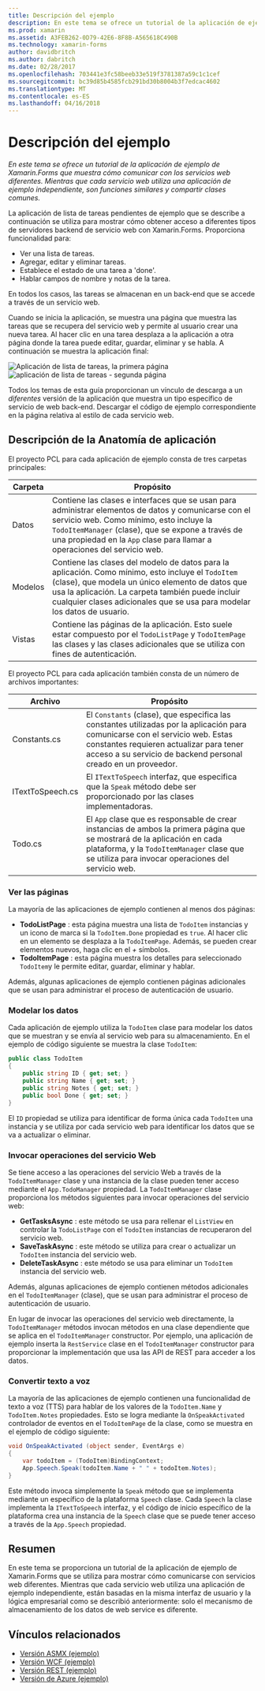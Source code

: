 ```yaml
---
title: Descripción del ejemplo
description: En este tema se ofrece un tutorial de la aplicación de ejemplo de Xamarin.Forms que muestra cómo comunicar con los servicios web diferentes. Mientras que cada servicio web utiliza una aplicación de ejemplo independiente, son funciones similares y compartir clases comunes.
ms.prod: xamarin
ms.assetid: A3FEB262-0D79-42E6-8F8B-A565618C490B
ms.technology: xamarin-forms
author: davidbritch
ms.author: dabritch
ms.date: 02/28/2017
ms.openlocfilehash: 703441e3fc58beeb33e519f3781387a59c1c1cef
ms.sourcegitcommit: bc39d85b4585fcb291bd30b8004b3f7edcac4602
ms.translationtype: MT
ms.contentlocale: es-ES
ms.lasthandoff: 04/16/2018
---
```

# <a name="understanding-the-sample"></a>Descripción del ejemplo

_En este tema se ofrece un tutorial de la aplicación de ejemplo de Xamarin.Forms que muestra cómo comunicar con los servicios web diferentes. Mientras que cada servicio web utiliza una aplicación de ejemplo independiente, son funciones similares y compartir clases comunes._

La aplicación de lista de tareas pendientes de ejemplo que se describe a continuación se utiliza para mostrar cómo obtener acceso a diferentes tipos de servidores backend de servicio web con Xamarin.Forms. Proporciona funcionalidad para:

- Ver una lista de tareas.
- Agregar, editar y eliminar tareas.
- Establece el estado de una tarea a 'done'.
- Hablar campos de nombre y notas de la tarea.

En todos los casos, las tareas se almacenan en un back-end que se accede a través de un servicio web.

Cuando se inicia la aplicación, se muestra una página que muestra las tareas que se recupera del servicio web y permite al usuario crear una nueva tarea. Al hacer clic en una tarea desplaza a la aplicación a otra página donde la tarea puede editar, guardar, eliminar y se habla. A continuación se muestra la aplicación final:

![](walkthrough-images/app-example-1.png "Aplicación de lista de tareas, la primera página")
![](walkthrough-images/app-example-2.png "aplicación de lista de tareas - segunda página")

Todos los temas de esta guía proporcionan un vínculo de descarga a un *diferentes* versión de la aplicación que muestra un tipo específico de servicio de web back-end. Descargar el código de ejemplo correspondiente en la página relativa al estilo de cada servicio web.

## <a name="understanding-the-application-anatomy"></a>Descripción de la Anatomía de aplicación

El proyecto PCL para cada aplicación de ejemplo consta de tres carpetas principales:

|Carpeta|Propósito|
|--- |--- |
|Datos|Contiene las clases e interfaces que se usan para administrar elementos de datos y comunicarse con el servicio web. Como mínimo, esto incluye la `TodoItemManager` (clase), que se expone a través de una propiedad en la `App` clase para llamar a operaciones del servicio web.|
|Modelos|Contiene las clases del modelo de datos para la aplicación. Como mínimo, esto incluye el `TodoItem` (clase), que modela un único elemento de datos que usa la aplicación. La carpeta también puede incluir cualquier clases adicionales que se usa para modelar los datos de usuario.|
|Vistas|Contiene las páginas de la aplicación. Esto suele estar compuesto por el `TodoListPage` y `TodoItemPage` las clases y las clases adicionales que se utiliza con fines de autenticación.|

El proyecto PCL para cada aplicación también consta de un número de archivos importantes:

|Archivo|Propósito|
|--- |--- |
|Constants.cs|El `Constants` (clase), que especifica las constantes utilizadas por la aplicación para comunicarse con el servicio web. Estas constantes requieren actualizar para tener acceso a su servicio de backend personal creado en un proveedor.|
|ITextToSpeech.cs|El `ITextToSpeech` interfaz, que especifica que la `Speak` método debe ser proporcionado por las clases implementadoras.|
|Todo.cs|El `App` clase que es responsable de crear instancias de ambos la primera página que se mostrará de la aplicación en cada plataforma, y la `TodoItemManager` clase que se utiliza para invocar operaciones del servicio web.|

### <a name="viewing-pages"></a>Ver las páginas

La mayoría de las aplicaciones de ejemplo contienen al menos dos páginas:

- **TodoListPage** : esta página muestra una lista de `TodoItem` instancias y un icono de marca si la `TodoItem.Done` propiedad es `true`. Al hacer clic en un elemento se desplaza a la `TodoItemPage`. Además, se pueden crear elementos nuevos, haga clic en el *+* símbolos.
- **TodoItemPage** : esta página muestra los detalles para seleccionado `TodoItem`y le permite editar, guardar, eliminar y hablar.

Además, algunas aplicaciones de ejemplo contienen páginas adicionales que se usan para administrar el proceso de autenticación de usuario.

### <a name="modeling-the-data"></a>Modelar los datos

Cada aplicación de ejemplo utiliza la `TodoItem` clase para modelar los datos que se muestran y se envía al servicio web para su almacenamiento. En el ejemplo de código siguiente se muestra la clase `TodoItem`:

```csharp
public class TodoItem
{
    public string ID { get; set; }
    public string Name { get; set; }
    public string Notes { get; set; }
    public bool Done { get; set; }
}
```

El `ID` propiedad se utiliza para identificar de forma única cada `TodoItem` una instancia y se utiliza por cada servicio web para identificar los datos que se va a actualizar o eliminar.

### <a name="invoking-web-service-operations"></a>Invocar operaciones del servicio Web

Se tiene acceso a las operaciones del servicio Web a través de la `TodoItemManager` clase y una instancia de la clase pueden tener acceso mediante el `App.TodoManager` propiedad. La `TodoItemManager` clase proporciona los métodos siguientes para invocar operaciones del servicio web:

- **GetTasksAsync** : este método se usa para rellenar el `ListView` en controlar la `TodoListPage` con el `TodoItem` instancias de recuperaron del servicio web.
- **SaveTaskAsync** : este método se utiliza para crear o actualizar un `TodoItem` instancia del servicio web.
- **DeleteTaskAsync** : este método se usa para eliminar un `TodoItem` instancia del servicio web.

Además, algunas aplicaciones de ejemplo contienen métodos adicionales en el `TodoItemManager` (clase), que se usan para administrar el proceso de autenticación de usuario.

En lugar de invocar las operaciones del servicio web directamente, la `TodoItemManager` métodos invocan métodos en una clase dependiente que se aplica en el `TodoItemManager` constructor. Por ejemplo, una aplicación de ejemplo inserta la `RestService` clase en el `TodoItemManager` constructor para proporcionar la implementación que usa las API de REST para acceder a los datos.

### <a name="translating-text-to-speech"></a>Convertir texto a voz

La mayoría de las aplicaciones de ejemplo contienen una funcionalidad de texto a voz (TTS) para hablar de los valores de la `TodoItem.Name` y `TodoItem.Notes` propiedades. Esto se logra mediante la `OnSpeakActivated` controlador de eventos en el `TodoItemPage` de la clase, como se muestra en el ejemplo de código siguiente:

```csharp
void OnSpeakActivated (object sender, EventArgs e)
{
    var todoItem = (TodoItem)BindingContext;
    App.Speech.Speak(todoItem.Name + " " + todoItem.Notes);
}
```

Este método invoca simplemente la `Speak` método que se implementa mediante un específico de la plataforma `Speech` clase. Cada `Speech` la clase implementa la `ITextToSpeech` interfaz, y el código de inicio específico de la plataforma crea una instancia de la `Speech` clase que se puede tener acceso a través de la `App.Speech` propiedad.

## <a name="summary"></a>Resumen

En este tema se proporciona un tutorial de la aplicación de ejemplo de Xamarin.Forms que se utiliza para mostrar cómo comunicarse con servicios web diferentes. Mientras que cada servicio web utiliza una aplicación de ejemplo independiente, están basadas en la misma interfaz de usuario y la lógica empresarial como se describió anteriormente: solo el mecanismo de almacenamiento de los datos de web service es diferente.


## <a name="related-links"></a>Vínculos relacionados

- [Versión ASMX (ejemplo)](https://developer.xamarin.com/samples/xamarin-forms/WebServices/TodoASMX)
- [Versión WCF (ejemplo)](https://developer.xamarin.com/samples/xamarin-forms/WebServices/TodoWCF)
- [Versión REST (ejemplo)](https://developer.xamarin.com/samples/xamarin-forms/WebServices/TodoREST)
- [Versión de Azure (ejemplo)](https://developer.xamarin.com/samples/xamarin-forms/WebServices/TodoAzure)
